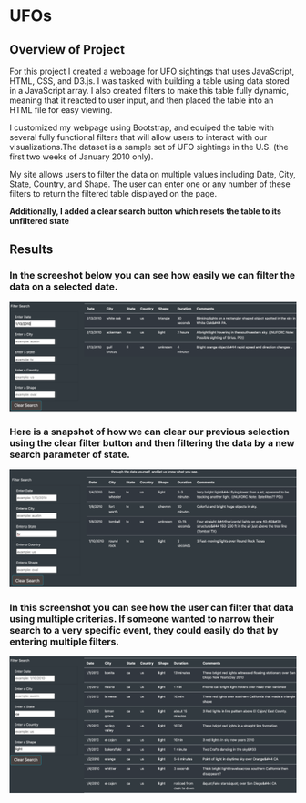 # UFOs

## Overview of Project
For this project I created a webpage for UFO sightings that uses JavaScript, HTML, CSS, and D3.js. I was tasked with building a table using data stored in a JavaScript array. I also created filters to make this table fully dynamic, meaning that it reacted to user input, and then placed the table into an HTML file for easy viewing.

I customized my webpage using Bootstrap, and equiped the table with several fully functional filters that will allow users to interact with our visualizations.The dataset is a sample set of UFO sightings in the U.S. (the first two weeks of January 2010 only).

My site allows users to filter the data on multiple values including Date, City, State, Country, and Shape. The user can enter one or any number of these filters to return the filtered table displayed on the page.

**Additionally, I added a clear search button which resets the table to its unfiltered state**

## Results

### In the screeshot below you can see how easily we can filter the data on a selected date. 
<p align="left">
  <img src="/images/filter_by_date.png">
  </p>

### Here is a snapshot of how we can clear our previous selection using the clear filter button and then filtering the data by a new search parameter of state.
<p align="left">
  <img src="/images/filter_by_state.png">
  </p>
  
### In this screenshot you can see how the user can filter that data using multiple criterias. If someone wanted to narrow their search to a very specific event, they could easily do that by entering multiple filters.   
  <p align="left">
  <img src="/images/multi_filter.png">
  </p>
